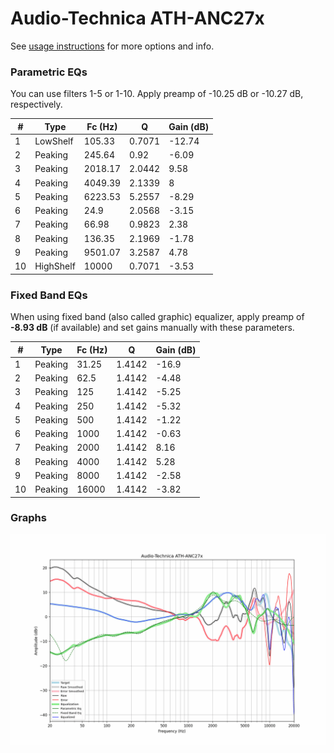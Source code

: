 # Audio-Technica ATH-ANC27x
See [usage instructions](https://github.com/jaakkopasanen/AutoEq#usage) for more options and info.

### Parametric EQs
You can use filters 1-5 or 1-10. Apply preamp of -10.25 dB or -10.27 dB, respectively.

|   # | Type      |   Fc (Hz) |      Q |   Gain (dB) |
|-----|-----------|-----------|--------|-------------|
|   1 | LowShelf  |    105.33 | 0.7071 |      -12.74 |
|   2 | Peaking   |    245.64 | 0.92   |       -6.09 |
|   3 | Peaking   |   2018.17 | 2.0442 |        9.58 |
|   4 | Peaking   |   4049.39 | 2.1339 |        8    |
|   5 | Peaking   |   6223.53 | 5.2557 |       -8.29 |
|   6 | Peaking   |     24.9  | 2.0568 |       -3.15 |
|   7 | Peaking   |     66.98 | 0.9823 |        2.38 |
|   8 | Peaking   |    136.35 | 2.1969 |       -1.78 |
|   9 | Peaking   |   9501.07 | 3.2587 |        4.78 |
|  10 | HighShelf |  10000    | 0.7071 |       -3.53 |

### Fixed Band EQs
When using fixed band (also called graphic) equalizer, apply preamp of **-8.93 dB** (if available) and set gains manually with these parameters.

|   # | Type    |   Fc (Hz) |      Q |   Gain (dB) |
|-----|---------|-----------|--------|-------------|
|   1 | Peaking |     31.25 | 1.4142 |      -16.9  |
|   2 | Peaking |     62.5  | 1.4142 |       -4.48 |
|   3 | Peaking |    125    | 1.4142 |       -5.25 |
|   4 | Peaking |    250    | 1.4142 |       -5.32 |
|   5 | Peaking |    500    | 1.4142 |       -1.22 |
|   6 | Peaking |   1000    | 1.4142 |       -0.63 |
|   7 | Peaking |   2000    | 1.4142 |        8.16 |
|   8 | Peaking |   4000    | 1.4142 |        5.28 |
|   9 | Peaking |   8000    | 1.4142 |       -2.58 |
|  10 | Peaking |  16000    | 1.4142 |       -3.82 |

### Graphs
![](./Audio-Technica%20ATH-ANC27x.png)
